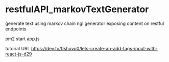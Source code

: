 # restfulAPI_markovTextGenerator

generate text using markov chain ngl generator exposing content on restful endpoints

pm2 start app.js

tutorial URL https://dev.to/0shuvo0/lets-create-an-add-tags-input-with-react-js-d29
